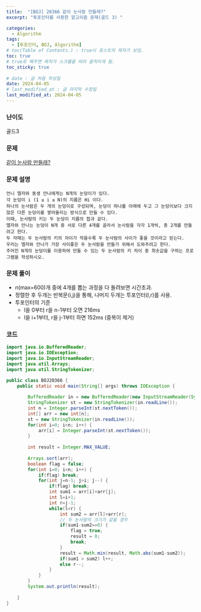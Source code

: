 ```yaml
---
title:  "[BOJ] 20366 같이 눈사람 만들래?"
excerpt: "투포인터를 사용한 알고리즘 문제(골드 3) "

categories:
  - Algorithm
tags:
  - [투포인터, BOJ, Algorithm]
# toc(Table of Contents.) : true시 포스트의 목차가 보임.
toc: true
# true로 해주면 목차가 스크롤을 따라 움직이게 됨.
toc_sticky: true
 
# date : 글 처음 작성일
date: 2024-04-05
# last_modified_at : 글 마지막 수정일
last_modified_at: 2024-04-05
---
```

### 난이도  
골드3

### 문제 
[같이 눈사람 만들래?](https://www.acmicpc.net/problem/20366)

### 문제 설명
	언니 엘자와 동생 안나에게는 N개의 눈덩이가 있다. 
	각 눈덩이 i (1 ≤ i ≤ N)의 지름은 Hi 이다. 
	하나의 눈사람은 두 개의 눈덩이로 구성되며, 눈덩이 하나를 아래에 두고 그 눈덩이보다 크지 않은 다른 눈덩이를 쌓아올리는 방식으로 만들 수 있다. 
	이때, 눈사람의 키는 두 눈덩이 지름의 합과 같다.
	엘자와 안나는 눈덩이 N개 중 서로 다른 4개를 골라서 눈사람을 각각 1개씩, 총 2개를 만들려고 한다. 
	두 자매는 두 눈사람의 키의 차이가 작을수록 두 눈사람의 사이가 좋을 것이라고 믿는다. 
	우리는 엘자와 안나가 가장 사이좋은 두 눈사람을 만들기 위해서 도와주려고 한다.
	주어진 N개의 눈덩이를 이용하여 만들 수 있는 두 눈사람의 키 차이 중 최솟값을 구하는 프로그램을 작성하시오.

### 문제 풀이
* n(max=600)개 중에 4개를 뽑는 과정을 다 돌려보면 시간초과.
* 정렬한 후 두개는 반복문(i,j)을 통해, 나머지 두개는 투포인터(l,r)를 사용.
* 투포인터의 기준
	- l을 0부터 r을 n-1부터 오면 216ms
	- l을 i+1부터, r을 j-1부터 하면 152ms (중복이 제거)

### 코드

```java
import java.io.BufferedReader;
import java.io.IOException;
import java.io.InputStreamReader;
import java.util.Arrays;
import java.util.StringTokenizer;

public class BOJ20366 {
	public static void main(String[] args) throws IOException {
		
		BufferedReader in = new BufferedReader(new InputStreamReader(System.in));
		StringTokenizer st = new StringTokenizer(in.readLine());
		int n = Integer.parseInt(st.nextToken());
		int[] arr = new int[n];
		st = new StringTokenizer(in.readLine());
		for(int i=0; i<n; i++) {
			arr[i] = Integer.parseInt(st.nextToken());
		}
		
		int result = Integer.MAX_VALUE;
		
		Arrays.sort(arr);
		boolean flag = false;
		for(int i=0; i<n; i++) {
			if(flag) break;
			for(int j=n-1; j>i; j--) {
				if(flag) break;
				int sum1 = arr[i]+arr[j];
				int l=i+1;
				int r=j-1;
				while(l<r) {
					int sum2 = arr[l]+arr[r];
					// 두 눈사람의 크기가 같을 경우
					if(sum1-sum2==0) {
						flag = true;
						result = 0;
						break;
					}
					result = Math.min(result, Math.abs(sum1-sum2));
					if(sum1 > sum2) l++;
					else r--;
				}
			}
		}
		System.out.println(result);
		
	}
}


















```